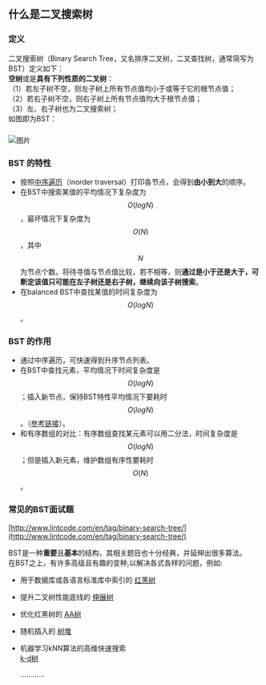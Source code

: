 ## 什么是二叉搜索树

### 定义

二叉搜索树（Binary Search Tree，又名排序二叉树，二叉查找树，通常简写为BST）定义如下：  
**空树**或是**具有下列性质的二叉树**：  
（1）若左子树不空，则左子树上所有节点值均小于或等于它的根节点值；  
（2）若右子树不空，则右子树上所有节点值均大于根节点值；  
（3）左、右子树也为二叉搜索树；  
如图即为BST：

### 

![](http://media.jiuzhang.com/markdown/images/3/14/cdc97d0c-2723-11e8-9bba-0242ac110002.jpg "图片")

### 

### BST 的特性

* 按照[中序遍历](http://www.jiuzhang.com/tutorial/algorithm/405#)（inorder traversal）打印各节点，会得到**由小到大**的顺序。
* 在BST中搜索某值的平均情况下复杂度为$$O(logN)$$，最坏情况下复杂度为$$O(N)$$，其中$$N$$为节点个数。将待寻值与节点值比较，若不相等，则**通过是小于还是大于，可断定该值只可能在左子树还是右子树，继续向该子树搜索**。
* 在balanced BST中查找某值的时间复杂度为$$O(logN)$$。

### BST 的作用

* 通过中序遍历，可快速得到升序节点列表。
* 在BST中查找元素，平均情况下时间复杂度是$$O(logN)$$；插入新节点，保持BST特性平均情况下要耗时$$O(logN)$$。（[参考链接](http://www.jiuzhang.com/tutorial/algorithm/401)）。
* 和有序数组的对比：有序数组查找某元素可以用二分法，时间复杂度是$$O(logN)$$；但是插入新元素，维护数组有序性要耗时$$O(N)$$。

### 常见的BST面试题

[http://www.lintcode.com/en/tag/binary-search-tree/](http://www.lintcode.com/en/tag/binary-search-tree/)

BST是一种**重要**且**基本**的结构，其相关题目也十分经典，并延伸出很多算法。  
在BST之上，有许多高级且有趣的变种,以解决各式各样的问题，例如:

* 用于数据库或各语言标准库中索引的
  [红黑树](https://baike.baidu.com/item/红黑树/2413209?fr=aladdin)
* 提升二叉树性能底线的
  [伸展树](https://baike.baidu.com/item/伸展树/7003945?fr=aladdin)
* 优化红黑树的
  [AA树](https://baike.baidu.com/item/AA树/9246960?fr=aladdin)
* 随机插入的
  [树堆](https://baike.baidu.com/item/Treap?fromtitle=树堆&fromid=4478083)
* 机器学习kNN算法的高维快速搜索  
  [k-d树](https://baike.baidu.com/item/kd-tree/2302515)

  …………



